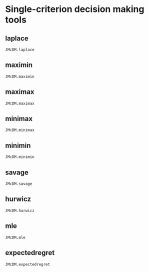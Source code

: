 # Single-criterion decision making tools

## laplace
```@docs
JMcDM.laplace
```

## maximin
```@docs
JMcDM.maximin
```

## maximax
```@docs
JMcDM.maximax
```


## minimax
```@docs
JMcDM.minimax
```

## minimin
```@docs
JMcDM.minimin
```

## savage
```@docs
JMcDM.savage
```

## hurwicz
```@docs
JMcDM.hurwicz
```

## mle
```@docs
JMcDM.mle
```


## expectedregret
```@docs
JMcDM.expectedregret
```



